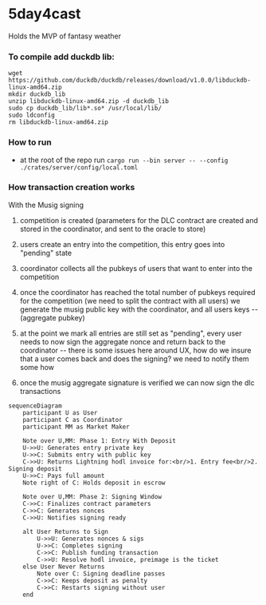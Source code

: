 # 5day4cast
Holds the MVP of fantasy weather

### To compile add duckdb lib:
```
wget https://github.com/duckdb/duckdb/releases/download/v1.0.0/libduckdb-linux-amd64.zip
mkdir duckdb_lib
unzip libduckdb-linux-amd64.zip -d duckdb_lib
sudo cp duckdb_lib/lib*.so* /usr/local/lib/
sudo ldconfig
rm libduckdb-linux-amd64.zip
```

### How to run
- at the root of the repo run `cargo run --bin server -- --config ./crates/server/config/local.toml`

### How transaction creation works

With the Musig signing
1) competition is created (parameters for the DLC contract are created and stored in the coordinator, and sent to the oracle to store)
2) users create an entry into the competition, this entry goes into "pending" state
3) coordinator collects all the pubkeys of users that want to enter into the competition
4) once the coordinator has reached the total number of pubkeys required for the competition (we need to split the contract with all users)
    we generate the musig public key with the coordinator, and all users keys -- (aggregate pubkey)
5) at the point we mark all entries are still set as "pending", every user needs to now sign the aggregate nonce and return back to the coordinator
    -- there is some issues here around UX, how do we insure that a user comes back and does the signing? we need to notify them some how

6) once the musig aggregate signature is verified we can now sign the dlc transactions

```mermaid
sequenceDiagram
    participant U as User
    participant C as Coordinator
    participant MM as Market Maker
    
    Note over U,MM: Phase 1: Entry With Deposit
    U->>U: Generates entry private key
    U->>C: Submits entry with public key
    C->>U: Returns Lightning hodl invoice for:<br/>1. Entry fee<br/>2. Signing deposit
    U->>C: Pays full amount
    Note right of C: Holds deposit in escrow
    
    Note over U,MM: Phase 2: Signing Window
    C->>C: Finalizes contract parameters
    C->>C: Generates nonces
    C->>U: Notifies signing ready
    
    alt User Returns to Sign
        U->>U: Generates nonces & sigs
        U->>C: Completes signing
        C->>C: Publish funding transaction
        C->>U: Resolve hodl invoice, preimage is the ticket
    else User Never Returns
        Note over C: Signing deadline passes
        C->>C: Keeps deposit as penalty
        C->>C: Restarts signing without user
    end
```